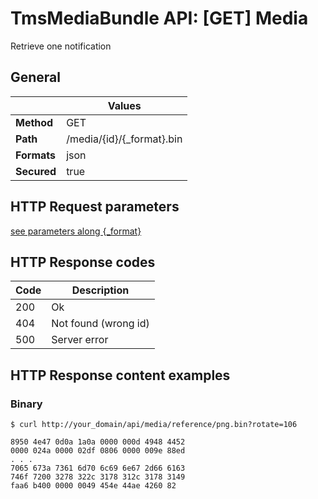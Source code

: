 TmsMediaBundle API: [GET] Media
===============================

Retrieve one notification

## General
|             | Values
|-------------|-------
| **Method**  | GET
| **Path**    | /media/{id}/{_format}.bin
| **Formats** | json|xml|csv|jpeg|jpg|png|gif
| **Secured** | true

## HTTP Request parameters

[see parameters along {_format}](../media/get_media.md)

## HTTP Response codes
| Code | Description
|------|------------
| 200  | Ok
| 404  | Not found (wrong id)
| 500  | Server error

## HTTP Response content examples

### Binary
```curl
$ curl http://your_domain/api/media/reference/png.bin?rotate=106
```

```
8950 4e47 0d0a 1a0a 0000 000d 4948 4452
0000 024a 0000 02df 0806 0000 009e 88ed
. . .
7065 673a 7361 6d70 6c69 6e67 2d66 6163
746f 7200 3278 322c 3178 312c 3178 3149
faa6 b400 0000 0049 454e 44ae 4260 82

```
